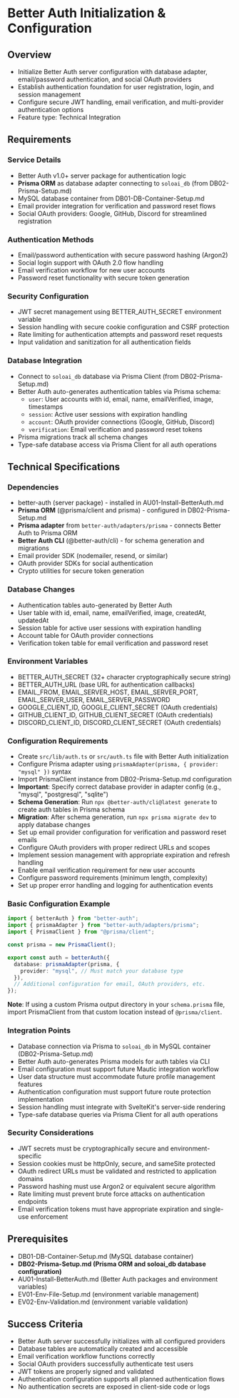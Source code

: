 # Better Auth Initialization & Configuration

## Overview
- Initialize Better Auth server configuration with database adapter, email/password authentication, and social OAuth providers
- Establish authentication foundation for user registration, login, and session management
- Configure secure JWT handling, email verification, and multi-provider authentication options
- Feature type: Technical Integration

## Requirements

### Service Details
- Better Auth v1.0+ server package for authentication logic
- **Prisma ORM** as database adapter connecting to `soloai_db` (from DB02-Prisma-Setup.md)
- MySQL database container from DB01-DB-Container-Setup.md
- Email provider integration for verification and password reset flows
- Social OAuth providers: Google, GitHub, Discord for streamlined registration

### Authentication Methods
- Email/password authentication with secure password hashing (Argon2)
- Social login support with OAuth 2.0 flow handling
- Email verification workflow for new user accounts
- Password reset functionality with secure token generation

### Security Configuration
- JWT secret management using BETTER_AUTH_SECRET environment variable
- Session handling with secure cookie configuration and CSRF protection
- Rate limiting for authentication attempts and password reset requests
- Input validation and sanitization for all authentication fields

### Database Integration
- Connect to `soloai_db` database via Prisma Client (from DB02-Prisma-Setup.md)
- Better Auth auto-generates authentication tables via Prisma schema:
  - `user`: User accounts with id, email, name, emailVerified, image, timestamps
  - `session`: Active user sessions with expiration handling
  - `account`: OAuth provider connections (Google, GitHub, Discord)
  - `verification`: Email verification and password reset tokens
- Prisma migrations track all schema changes
- Type-safe database access via Prisma Client for all auth operations

## Technical Specifications

### Dependencies
- better-auth (server package) - installed in AU01-Install-BetterAuth.md
- **Prisma ORM** (@prisma/client and prisma) - configured in DB02-Prisma-Setup.md
- **Prisma adapter** from `better-auth/adapters/prisma` - connects Better Auth to Prisma ORM
- **Better Auth CLI** (@better-auth/cli) - for schema generation and migrations
- Email provider SDK (nodemailer, resend, or similar)
- OAuth provider SDKs for social authentication
- Crypto utilities for secure token generation

### Database Changes
- Authentication tables auto-generated by Better Auth
- User table with id, email, name, emailVerified, image, createdAt, updatedAt
- Session table for active user sessions with expiration handling
- Account table for OAuth provider connections
- Verification token table for email verification and password reset

### Environment Variables
- BETTER_AUTH_SECRET (32+ character cryptographically secure string)
- BETTER_AUTH_URL (base URL for authentication callbacks)
- EMAIL_FROM, EMAIL_SERVER_HOST, EMAIL_SERVER_PORT, EMAIL_SERVER_USER, EMAIL_SERVER_PASSWORD
- GOOGLE_CLIENT_ID, GOOGLE_CLIENT_SECRET (OAuth credentials)
- GITHUB_CLIENT_ID, GITHUB_CLIENT_SECRET (OAuth credentials)
- DISCORD_CLIENT_ID, DISCORD_CLIENT_SECRET (OAuth credentials)

### Configuration Requirements
- Create `src/lib/auth.ts` or `src/auth.ts` file with Better Auth initialization
- Configure Prisma adapter using `prismaAdapter(prisma, { provider: "mysql" })` syntax
- Import PrismaClient instance from DB02-Prisma-Setup.md configuration
- **Important**: Specify correct database provider in adapter config (e.g., "mysql", "postgresql", "sqlite")
- **Schema Generation**: Run `npx @better-auth/cli@latest generate` to create auth tables in Prisma schema
- **Migration**: After schema generation, run `npx prisma migrate dev` to apply database changes
- Set up email provider configuration for verification and password reset emails
- Configure OAuth providers with proper redirect URLs and scopes
- Implement session management with appropriate expiration and refresh handling
- Enable email verification requirement for new user accounts
- Configure password requirements (minimum length, complexity)
- Set up proper error handling and logging for authentication events

### Basic Configuration Example
```typescript
import { betterAuth } from "better-auth";
import { prismaAdapter } from "better-auth/adapters/prisma";
import { PrismaClient } from "@prisma/client";

const prisma = new PrismaClient();

export const auth = betterAuth({
  database: prismaAdapter(prisma, {
    provider: "mysql", // Must match your database type
  }),
  // Additional configuration for email, OAuth providers, etc.
});
```

**Note**: If using a custom Prisma output directory in your `schema.prisma` file, import PrismaClient from that custom location instead of `@prisma/client`.

### Integration Points
- Database connection via Prisma to `soloai_db` in MySQL container (DB02-Prisma-Setup.md)
- Better Auth auto-generates Prisma models for auth tables via CLI
- Email configuration must support future Mautic integration workflow
- User data structure must accommodate future profile management features
- Authentication configuration must support future route protection implementation
- Session handling must integrate with SvelteKit's server-side rendering
- Type-safe database queries via Prisma Client for all auth operations

### Security Considerations
- JWT secrets must be cryptographically secure and environment-specific
- Session cookies must be httpOnly, secure, and sameSite protected
- OAuth redirect URLs must be validated and restricted to application domains
- Password hashing must use Argon2 or equivalent secure algorithm
- Rate limiting must prevent brute force attacks on authentication endpoints
- Email verification tokens must have appropriate expiration and single-use enforcement

## Prerequisites
- DB01-DB-Container-Setup.md (MySQL database container)
- **DB02-Prisma-Setup.md (Prisma ORM and soloai_db database configuration)**
- AU01-Install-BetterAuth.md (Better Auth packages and environment variables)
- EV01-Env-File-Setup.md (environment variable management)
- EV02-Env-Validation.md (environment variable validation)

## Success Criteria
- Better Auth server successfully initializes with all configured providers
- Database tables are automatically created and accessible
- Email verification workflow functions correctly
- Social OAuth providers successfully authenticate test users
- JWT tokens are properly signed and validated
- Authentication configuration supports all planned authentication flows
- No authentication secrets are exposed in client-side code or logs